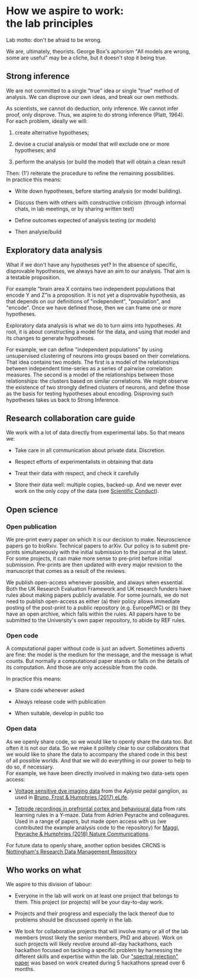 
# How we aspire to work: <br>the lab principles

Lab motto: don't be afraid to be wrong.

We are, ultimately, theorists. George Box's aphorism "All models are
wrong, some are useful" may be a cliche, but it doesn't stop it being
true.


## Strong inference

We are not committed to a single "true" idea or single "true" method of
analysis. We can disprove our own ideas, and break our own methods.

As scientists, we cannot do deduction, only inference. We cannot infer
proof, only disprove. Thus, we aspire to do strong inference (Platt,
1964). For each problem, ideally we will:

1.  create alternative hypotheses;

2.  devise a crucial analysis or model that will exclude one or more
    hypotheses; and

3.  perform the analysis (or build the model) that will obtain a clean
    result

Then: (1') reiterate the procedure to refine the remaining
possibilities.<br>
In practice this means:

-   Write down hypotheses, before starting analysis (or model building).

-   Discuss them with others with constructive criticism (through
    informal chats, in lab meetings, or by sharing written text)

-   Define outcomes expected of analysis testing (or models)

-   Then analyse/build


## Exploratory data analysis

What if we don't have any hypotheses yet? In the absence of specific,
disprovable hypotheses, we always have an aim to our analysis. That aim
is a testable proposition.

For example "brain area X contains two independent populations that
encode Y and Z"is a proposition. It is not yet a disprovable hypothesis,
as that depends on our definitions of "independent", "population", and
"encode". Once we have defined those, then we can frame one or more
hypotheses.

Exploratory data analysis is what we do to turn aims into hypotheses. At
root, it is about constructing a model for the data, and using that
model and its changes to generate hypotheses.

For example, we can define "independent populations" by using
unsupervised clustering of neurons into groups based on their
correlations. That idea contains two models. The first is a model of the
relationships between independent time-series as a series of pairwise
correlation measures. The second is a model of the relationships between
those relationships: the clusters based on similar correlations. We
might observe the existence of two strongly defined clusters of neurons,
and define those as the basis for testing hypotheses about encoding.
Disproving such hypotheses takes us back to Strong Inference.


## Research collaboration care guide

We work with a lot of data directly from experimental labs. So that
means we:

-   Take care in all communication about private data. Discretion.

-   Respect efforts of experimentalists in obtaining that data

-   Treat their data with respect, and check it carefully

-   Store their data well: multiple copies, backed-up. And we never ever
    work on the only copy of the data
    (see [Scientific Conduct](policies.md#scientific-conduct)).


## Open science

### Open publication

We pre-print every paper on which it is our decision to make.
Neuroscience papers go to bioRxiv. Technical papers to arXiv. Our policy
is to submit pre-prints simultaneously with the initial submission to
the journal at the latest. For some projects, it can make more sense to
pre-print before initial submission. Pre-prints are then updated with
every major revision to the manuscript that comes as a result of the
reviews.

We publish open-access whenever possible, and always when essential.
Both the UK Research Evaluation Framework and UK research funders have
rules about making papers publicly available. For some journals, we do
not need to publish open-access as either (a) their policy allows
immediate posting of the post-print to a public repository (e.g.
EuropePMC) or (b) they have an open archive, which falls within the
rules. All papers have to be submitted to the University's own paper
repository, to abide by REF rules.

### Open code

A computational paper without code is just an advert. Sometimes adverts
are fine: the model is the medium for the message, and the message is
what counts. But normally a computational paper stands or falls on the
details of its computation. And those are only accessible from the code.

In practice this means:

-   Share code whenever asked

-   Always release code with publication

-   When suitable, develop in public too

### Open data

As we openly share code, so we would like to openly share the data too.
But often it is not our data. So we make it politely clear to our
collaborators that we would like to share the data to accompany the
shared code in this best of all possible worlds. And that we will do
everything in our power to help to do so, if necessary.<br>
For example, we have been directly involved in making
two data-sets open access:

- [Voltage sensitive dye imaging data][VSD] from the _Aplysia_ pedal ganglion,
  as used in [Bruno, Frost & Humphries (2017) eLife][elife].

- [Tetrode recordings in prefrontal cortex and behavioural data][Y]
  from rats learning rules in a Y-maze. Data from Adrien Peyrache
  and colleagures. Used in a range of papers, but made open access
  with us (we contributed the example analysis code to the repository)
  for [Maggi, Peyrache & Humphries (2018) Nature Communications][ncomm].

[VSD]: http://crcns.org/data-sets/aplysia/apl-1/about-apl-1
[elife]: https://elifesciences.org/articles/27342
[Y]: http://crcns.org/data-sets/pfc/pfc-6/about-pfc-6
[ncomm]: https://www.nature.com/articles/s41467-018-04638-2

For future data to openly share, another option besides CRCNS is
[Nottingham's Research Data Management Repository](https://rdmc.nottingham.ac.uk/)

## Who works on what

We aspire to this division of labour:

-   Everyone in the lab will work on at least one project that belongs
    to them. This project (or projects) will be your day-to-day work.

-   Projects and their progress and especially the lack thereof due to
    problems should be discussed openly in the lab.

-   We look for collaborative projects that will involve many or all of
    the lab members (most likely the senior members, PhD and above).
    Work on such projects will likely revolve around all-day hackathons,
    each hackathon focused on tackling a specific problem by harnessing
    the different skills and expertise within the lab. Our ["spectral
    rejection" paper](https://arxiv.org/abs/1901.04747) was based on
    work created during 5 hackathons spread over 6 months.
